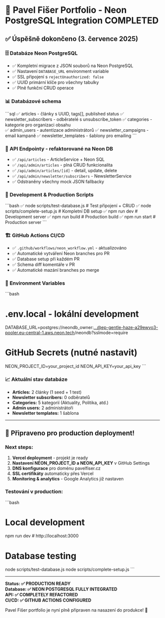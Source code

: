 # 🎉 Pavel Fišer Portfolio - Neon PostgreSQL Integration COMPLETED

## ✅ **Úspěšně dokončeno (3. července 2025)**

### 🗄️ **Databáze Neon PostgreSQL**
- ✅ Kompletní migrace z JSON souborů na Neon PostgreSQL
- ✅ Nastavení `DATABASE_URL` environment variable
- ✅ SSL připojení s `rejectUnauthorized: false`
- ✅ UUID primární klíče pro všechny tabulky
- ✅ Plně funkční CRUD operace

### 📊 **Databázové schema**
\`\`\`sql
✅ articles - články s UUID, tags[], published status
✅ newsletter_subscribers - odběratelé s unsubscribe_token
✅ categories - kategorie pro organizaci obsahu  
✅ admin_users - autentizace administrátorů
✅ newsletter_campaigns - email kampaně
✅ newsletter_templates - šablony pro emailing
\`\`\`

### 🔧 **API Endpointy - refaktorované na Neon DB**
- ✅ `/api/articles` - ArticleService + Neon SQL
- ✅ `/api/admin/articles` - plná CRUD funkcionalita
- ✅ `/api/admin/articles/[id]` - detail, update, delete
- ✅ `/api/admin/newsletter/subscribers` - NewsletterService
- ✅ Odstraněny všechny mock JSON fallbacky

### 🚀 **Development & Production Scripts**
\`\`\`bash
✅ node scripts/test-database.js     # Test připojení + CRUD
✅ node scripts/complete-setup.js    # Kompletní DB setup
✅ npm run dev                       # Development server
✅ npm run build                     # Production build
✅ npm run start                     # Production server
\`\`\`

### 🏗️ **GitHub Actions CI/CD**
- ✅ `.github/workflows/neon_workflow.yml` - aktualizováno
- ✅ Automatické vytváření Neon branches pro PR
- ✅ Database setup při každém PR
- ✅ Schema diff komentáře v PR
- ✅ Automatické mazání branches po merge

### 🔐 **Environment Variables**
\`\`\`bash
# .env.local - lokální development
DATABASE_URL=postgres://neondb_owner:...@ep-gentle-haze-a29ewvo3-pooler.eu-central-1.aws.neon.tech/neondb?sslmode=require

# GitHub Secrets (nutné nastavit)
NEON_PROJECT_ID=your_project_id
NEON_API_KEY=your_api_key
\`\`\`

### 📈 **Aktuální stav databáze**
- **Articles:** 2 články (1 seed + 1 test)
- **Newsletter subscribers:** 0 odběratelů
- **Categories:** 5 kategorií (Aktuality, Politika, atd.)
- **Admin users:** 2 administrátoři
- **Newsletter templates:** 1 šablona

---

## 🚀 **Připraveno pro production deployment!**

### **Next steps:**
1. **Vercel deployment** - projekt je ready
2. **Nastavení NEON_PROJECT_ID a NEON_API_KEY** v GitHub Settings
3. **DNS konfigurace** pro doménu pavelfiser.cz
4. **SSL certifikáty** automaticky přes Vercel
5. **Monitoring & analytics** - Google Analytics již nastaven

### **Testování v production:**
\`\`\`bash
# Local development
npm run dev  # http://localhost:3000

# Database testing
node scripts/test-database.js
node scripts/complete-setup.js
\`\`\`

---

**Status: ✅ PRODUCTION READY**  
**Database: ✅ NEON POSTGRESQL FULLY INTEGRATED**  
**API: ✅ COMPLETELY REFACTORED**  
**CI/CD: ✅ GITHUB ACTIONS CONFIGURED**

Pavel Fišer portfolio je nyní plně připraven na nasazení do produkce! 🎯
